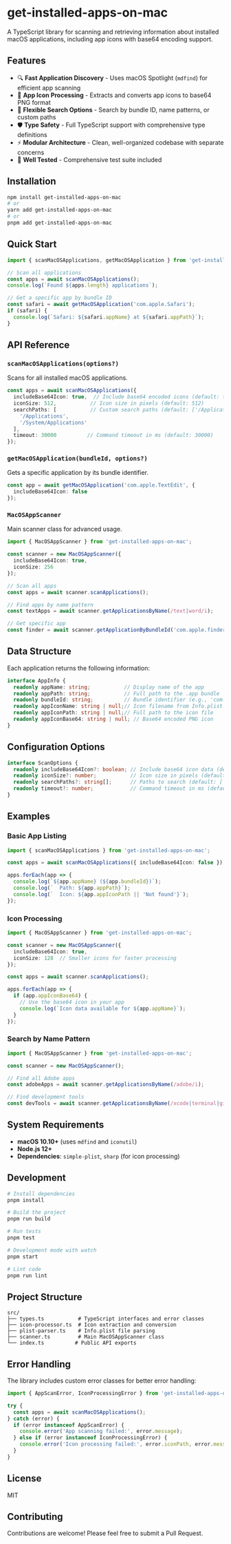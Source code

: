 # get-installed-apps-on-mac

A TypeScript library for scanning and retrieving information about installed macOS applications, including app icons with base64 encoding support.

## Features

- 🔍 **Fast Application Discovery** - Uses macOS Spotlight (`mdfind`) for efficient app scanning
- 📱 **App Icon Processing** - Extracts and converts app icons to base64 PNG format
- 🎯 **Flexible Search Options** - Search by bundle ID, name patterns, or custom paths
- 🛡️ **Type Safety** - Full TypeScript support with comprehensive type definitions
- ⚡ **Modular Architecture** - Clean, well-organized codebase with separate concerns
- 🧪 **Well Tested** - Comprehensive test suite included

## Installation

```bash
npm install get-installed-apps-on-mac
# or
yarn add get-installed-apps-on-mac
# or
pnpm add get-installed-apps-on-mac
```

## Quick Start

```typescript
import { scanMacOSApplications, getMacOSApplication } from 'get-installed-apps-on-mac';

// Scan all applications
const apps = await scanMacOSApplications();
console.log(`Found ${apps.length} applications`);

// Get a specific app by bundle ID
const safari = await getMacOSApplication('com.apple.Safari');
if (safari) {
  console.log(`Safari: ${safari.appName} at ${safari.appPath}`);
}
```

## API Reference

### `scanMacOSApplications(options?)`

Scans for all installed macOS applications.

```typescript
const apps = await scanMacOSApplications({
  includeBase64Icon: true,  // Include base64 encoded icons (default: true)
  iconSize: 512,           // Icon size in pixels (default: 512)
  searchPaths: [           // Custom search paths (default: ['/Applications', '$HOME/Applications'])
    '/Applications',
    '/System/Applications'
  ],
  timeout: 30000          // Command timeout in ms (default: 30000)
});
```

### `getMacOSApplication(bundleId, options?)`

Gets a specific application by its bundle identifier.

```typescript
const app = await getMacOSApplication('com.apple.TextEdit', {
  includeBase64Icon: false
});
```

### `MacOSAppScanner`

Main scanner class for advanced usage.

```typescript
import { MacOSAppScanner } from 'get-installed-apps-on-mac';

const scanner = new MacOSAppScanner({
  includeBase64Icon: true,
  iconSize: 256
});

// Scan all apps
const apps = await scanner.scanApplications();

// Find apps by name pattern
const textApps = await scanner.getApplicationsByName(/text|word/i);

// Get specific app
const finder = await scanner.getApplicationByBundleId('com.apple.finder');
```

## Data Structure

Each application returns the following information:

```typescript
interface AppInfo {
  readonly appName: string;           // Display name of the app
  readonly appPath: string;           // Full path to the .app bundle
  readonly bundleId: string;          // Bundle identifier (e.g., 'com.apple.Safari')
  readonly appIconName: string | null;// Icon filename from Info.plist
  readonly appIconPath: string | null;// Full path to the icon file
  readonly appIconBase64: string | null; // Base64 encoded PNG icon
}
```

## Configuration Options

```typescript
interface ScanOptions {
  readonly includeBase64Icon?: boolean; // Include base64 icon data (default: true)
  readonly iconSize?: number;           // Icon size in pixels (default: 512)
  readonly searchPaths?: string[];      // Paths to search (default: ['/Applications', '$HOME/Applications'])
  readonly timeout?: number;            // Command timeout in ms (default: 30000)
}
```

## Examples

### Basic App Listing

```typescript
import { scanMacOSApplications } from 'get-installed-apps-on-mac';

const apps = await scanMacOSApplications({ includeBase64Icon: false });

apps.forEach(app => {
  console.log(`${app.appName} (${app.bundleId})`);
  console.log(`  Path: ${app.appPath}`);
  console.log(`  Icon: ${app.appIconPath || 'Not found'}`);
});
```

### Icon Processing

```typescript
import { MacOSAppScanner } from 'get-installed-apps-on-mac';

const scanner = new MacOSAppScanner({
  includeBase64Icon: true,
  iconSize: 128  // Smaller icons for faster processing
});

const apps = await scanner.scanApplications();

apps.forEach(app => {
  if (app.appIconBase64) {
    // Use the base64 icon in your app
    console.log(`Icon data available for ${app.appName}`);
  }
});
```

### Search by Name Pattern

```typescript
import { MacOSAppScanner } from 'get-installed-apps-on-mac';

const scanner = new MacOSAppScanner();

// Find all Adobe apps
const adobeApps = await scanner.getApplicationsByName(/adobe/i);

// Find development tools
const devTools = await scanner.getApplicationsByName(/xcode|terminal|git/i);
```

## System Requirements

- **macOS 10.10+** (uses `mdfind` and `iconutil`)
- **Node.js 12+**
- **Dependencies**: `simple-plist`, `sharp` (for icon processing)

## Development

```bash
# Install dependencies
pnpm install

# Build the project
pnpm run build

# Run tests
pnpm test

# Development mode with watch
pnpm start

# Lint code
pnpm run lint
```

## Project Structure

```
src/
├── types.ts           # TypeScript interfaces and error classes
├── icon-processor.ts  # Icon extraction and conversion
├── plist-parser.ts    # Info.plist file parsing
├── scanner.ts         # Main MacOSAppScanner class
└── index.ts          # Public API exports
```

## Error Handling

The library includes custom error classes for better error handling:

```typescript
import { AppScanError, IconProcessingError } from 'get-installed-apps-on-mac';

try {
  const apps = await scanMacOSApplications();
} catch (error) {
  if (error instanceof AppScanError) {
    console.error('App scanning failed:', error.message);
  } else if (error instanceof IconProcessingError) {
    console.error('Icon processing failed:', error.iconPath, error.message);
  }
}
```

## License

MIT

## Contributing

Contributions are welcome! Please feel free to submit a Pull Request.
